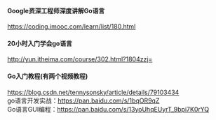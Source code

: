 #### Google资深工程师深度讲解Go语言  
https://coding.imooc.com/learn/list/180.html

#### 20小时入门学会go语言  
http://yun.itheima.com/course/302.html?1804zzj=  

#### Go入门教程(有两个视频教程)  
https://blog.csdn.net/tennysonsky/article/details/79103434  
go语言开发实战：https://pan.baidu.com/s/1bqOR9qZ   
Go语言GUI编程：https://pan.baidu.com/s/13yoUhqEUyrT_9bpi7K0rYQ  